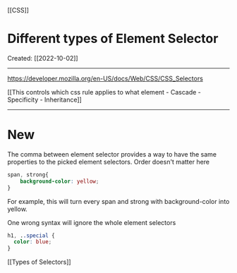 [[CSS]]

# Different types of Element Selector
Created:  [[2022-10-02]]

---

https://developer.mozilla.org/en-US/docs/Web/CSS/CSS_Selectors



[[This controls which css rule applies to what element - Cascade - Specificity - Inheritance]]


---
# New
The comma between element selector provides a way to have the same properties to the picked element selectors. Order doesn't matter here
```CSS
span, strong{
    background-color: yellow;
}
```
For example, this will turn every span and strong with background-color into yellow. 


One wrong syntax will ignore the whole element selectors
```CSS
h1, ..special {
  color: blue;
}
```


[[Types of Selectors]]


